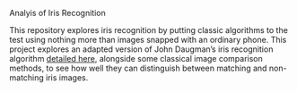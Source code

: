Analyis of Iris Recognition

This repository explores iris recognition by putting classic algorithms to the test using nothing more than images snapped with an ordinary phone.
This project explores an adapted version of John Daugman’s iris recognition algorithm [detailed here](https://www.cl.cam.ac.uk/~jgd1000/), alongside some classical image comparison methods, to see how well they can distinguish between matching and non-matching iris images.

